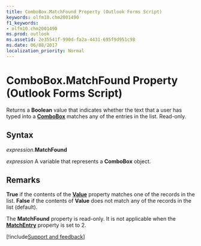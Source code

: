 ```yaml
---
title: ComboBox.MatchFound Property (Outlook Forms Script)
keywords: olfm10.chm2001490
f1_keywords:
- olfm10.chm2001490
ms.prod: outlook
ms.assetid: 2e35541f-990d-fa2a-4431-695f9d951c98
ms.date: 06/08/2017
localization_priority: Normal
---
```



# ComboBox.MatchFound Property (Outlook Forms Script)

Returns a **Boolean** value that indicates whether the text that a user has typed into a **[ComboBox](Outlook.combobox.md)** matches any of the entries in the list. Read-only.


## Syntax

_expression_.**MatchFound**

_expression_ A variable that represents a **ComboBox** object.


## Remarks

 **True** if the contents of the **[Value](Outlook.combobox.value.md)** property matches one of the records in the list. **False** if the contents of **Value** does not match any of the records in the list (default).

The  **MatchFound** property is read-only. It is not applicable when the **[MatchEntry](Outlook.combobox.matchentry.md)** property is set to 2.

[!include[Support and feedback](~/includes/feedback-boilerplate.md)]